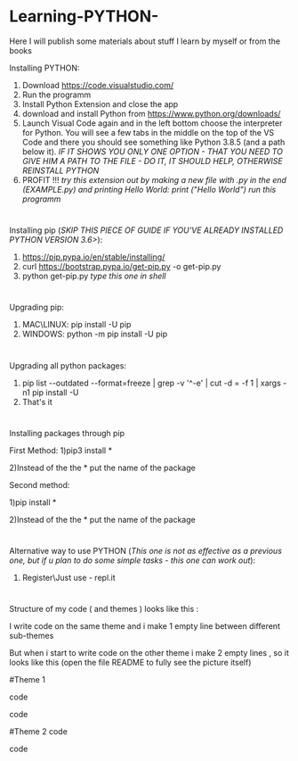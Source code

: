# Learning-PYTHON-
Here I will publish some materials about stuff I learn by myself or from the books

Installing PYTHON:
1) Download https://code.visualstudio.com/ 
2) Run the programm 
3) Install Python Extension and close the app
4) download and install Python from https://www.python.org/downloads/
5) Launch Visual Code again and in the left bottom choose the interpreter for Python. You will see a few tabs in the middle on the top of the VS Code and there you should see something like Python 3.8.5 (and a path below it). *IF IT SHOWS YOU ONLY ONE OPTION - THAT YOU NEED TO GIVE HIM A PATH TO THE FILE - DO IT, IT SHOULD HELP, OTHERWISE REINSTALL PYTHON*
5) PROFIT !!!
*try this extension out by making a new file with .py in the end (EXAMPLE.py) and printing Hello World: print ("Hello World") run this programm*
#
Installing pip (*SKIP THIS PIECE OF GUIDE IF YOU'VE ALREADY INSTALLED PYTHON VERSION 3.6>*):
1) https://pip.pypa.io/en/stable/installing/
2) curl https://bootstrap.pypa.io/get-pip.py -o get-pip.py
3) python get-pip.py *type this one in shell*
#
Upgrading pip:
1) MAC\LINUX:   pip install -U pip
2) WINDOWS: python -m pip install -U pip
#
Upgrading all python packages:
1) pip list --outdated --format=freeze | grep -v '^\-e' | cut -d = -f 1  | xargs -n1 pip install -U
2) That's it
#
Installing packages through pip

First Method:
1)pip3 install * 

2)Instead of the the * put the name of the package

Second method:

1)pip install * 

2)Instead of the the * put the name of the package
#
Alternative way to use PYTHON (*This one is not as effective as a previous one, but if u plan to do some simple tasks - this one can work out*):
1) Register\Just use - repl.it
#


Structure of my code ( and themes ) looks like this :

I write code on the same theme and i make 1 empty line between different sub-themes

But when i start to write code on the other theme i make 2 empty lines , so it looks like this (open the file README to fully see the picture itself)

#Theme 1

code

code


#Theme 2
code

code

